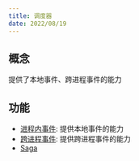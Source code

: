 ```yaml
---
title: 调度器
date: 2022/08/19
---
```


## 概念

提供了本地事件、跨进程事件的能力

## 功能

* [进程内事件](/framework/contribs/dispatcher/event-bus): 提供本地事件的能力
* [跨进程事件](/framework/contribs/dispatcher/integration-event-bus): 提供跨进程事件的能力
* [Saga](https://learn.microsoft.com/zh-cn/azure/architecture/reference-architectures/saga/saga)